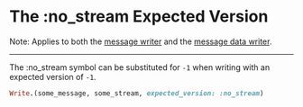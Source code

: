 # The :no_stream Expected Version

<div class="note custom-block">
  <p>
    Note: Applies to both the <a href="./message-writer.html">message writer</a> and the <a href="./message-data-writer.html">message data writer</a>.
  </p>
</div>

- - -

The :no_stream symbol can be substituted for `-1` when writing with an expected version of `-1`.

``` ruby
Write.(some_message, some_stream, expected_version: :no_stream)
```
